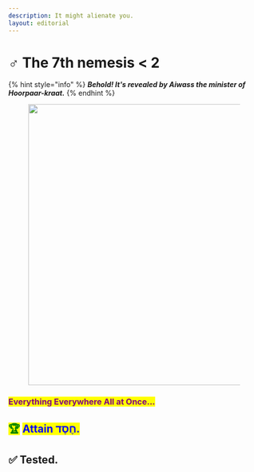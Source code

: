 ```yaml
---
description: It might alienate you.
layout: editorial
---
```


# ♂️ The 7th nemesis < 2

{% hint style="info" %}
_**Behold! It's revealed by Aiwass the minister of Hoorpaar-kraat.**_
{% endhint %}

<figure><img src="../../../../../.gitbook/assets/pexels-btgl-♡-18749892.jpg" alt="" width="563"><figcaption></figcaption></figure>

### <mark style="color:purple;">Everything Everywhere All at Once...</mark>



## <mark style="color:green;">🏆</mark> <mark style="color:blue;">Attain חֶסֶד.</mark>

## ✅ Tested.
